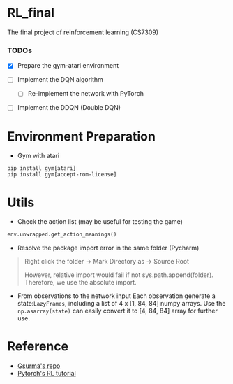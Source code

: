 # RL_final

The final project of reinforcement learning (CS7309)

### TODOs
- [x] Prepare the gym-atari environment
- [ ] Implement the DQN algorithm
    - [ ] Re-implement the network with PyTorch
- [ ] Implement the DDQN (Double DQN)


# Environment Preparation

- Gym with atari
```shell script
pip install gym[atari]
pip install gym[accept-rom-license]
```

# Utils

- Check the action list (may be useful for testing the game)

```python
env.unwrapped.get_action_meanings()
```

- Resolve the package import error in the same folder (Pycharm)

> Right click the folder -> Mark Directory as -> Source Root
> 
> However, relative import would fail if not sys.path.append(folder). Therefore, we use the absolute import. 

- From observations to the network input
Each observation generate a state:`LazyFrames`, including a list of 4 x [1, 84, 84] numpy arrays.
  Use the `np.asarray(state)` can easily convert it to [4, 84, 84] array for further use.
  

# Reference
- [Gsurma's repo](https://github.com/gsurma/atari)
- [Pytorch's RL tutorial](https://pytorch.org/tutorials/intermediate/reinforcement_q_learning.html)
